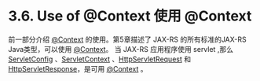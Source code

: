 3.6. Use of @Context 使用 @Context
========================

前一部分介绍 [@Context](http://jax-rs-spec.java.net/nonav/$%7Bjaxrs.api.version%7D/apidocs/javax/ws/rs/core/Context.html) 的使用。第5章描述了 JAX-RS 的所有标准的JAX-RS Java类型，可以使用 [@Context](http://jax-rs-spec.java.net/nonav/$%7Bjaxrs.api.version%7D/apidocs/javax/ws/rs/core/Context.html)。
当 JAX-RS 应用程序使用 servlet ,那么 [ServletConfig](http://docs.oracle.com/javaee/5/api/javax/servlet/ServletConfig.html) 、[ServletContext](http://docs.oracle.com/javaee/5/api/javax/servlet/ServletContext.html) 、[HttpServletRequest](http://docs.oracle.com/javaee/5/api/javax/servlet/http/HttpServletRequest.html) 和 [HttpServletResponse](http://docs.oracle.com/javaee/5/api/javax/servlet/http/HttpServletResponse.html)，是可用 [@Context](http://jax-rs-spec.java.net/nonav/$%7Bjaxrs.api.version%7D/apidocs/javax/ws/rs/core/Context.html) 。
